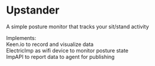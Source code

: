 # Upstander
A simple posture monitor that tracks your sit/stand activity

Implements: </br> 
Keen.io to record and visualize data </br> 
ElectricImp as wifi device to monitor posture state </br> 
ImpAPI to report data to agent for publishing
